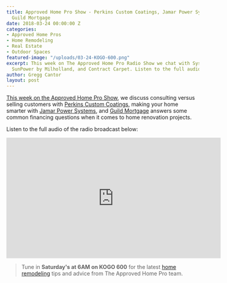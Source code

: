 ```yaml
---
title: Approved Home Pro Show - Perkins Custom Coatings, Jamar Power Systems, and
  Guild Mortgage
date: 2018-03-24 00:00:00 Z
categories:
- Approved Home Pros
- Home Remodeling
- Real Estate
- Outdoor Spaces
featured-image: "/uploads/03-24-KOGO-600.png"
excerpt: This week on The Approved Home Pro Radio Show we chat with System Pavers,
  SunPower by Milholland, and Contract Carpet. Listen to the full audio here!
author: Gregg Cantor
layout: post
---
```


[This week on the Approved Home Pro Show](https://www.sandiegoapprovedhomepros.com/blog/approved-home-pro-radio-show-perkins-custom-coatings-jamar-power-systems-guild-mortgagethe-approved-home-pro-radio-show-perkins-custom-coatings-jamar-power-systems-guild-mortgage/), we discuss consulting versus selling customers with [Perkins Custom Coatings](http://www.perkinscustomcoatings.com/), making your home smarter with [Jamar Power Systems](https://www.jamarpower.com/), and [Guild Mortgage](https://www.guildmortgage.com/) answers some common financing questions when it comes to home renovation projects.

Listen to the full audio of the radio broadcast below:

<div class="flex-video">
  <iframe width="560" height="315" src="https://www.youtube.com/embed/-16HvThjezE?rel=0&amp;showinfo=0" frameborder="0" allowfullscreen></iframe>
</div>

> Tune in **Saturday's at 6AM on KOGO 600** for the latest [home remodeling](/san-diego-home-remodel-services) tips and advice from The Approved Home Pro team.

